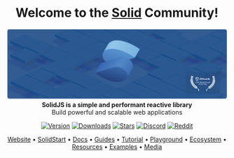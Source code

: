 <div align="center">

# Welcome to the [Solid](https://solidjs.com) Community!

[![Banner](/assets/banner-minimal.png)](https://solidjs.com)
**SolidJS is a simple and performant reactive library**  
Build powerful and scalable web applications

[![Version](https://img.shields.io/npm/v/solid-js.svg?style=for-the-badge&color=blue&logo=npm)](https://npmjs.com/package/solid-js)
[![Downloads](https://img.shields.io/npm/dm/solid-js.svg?style=for-the-badge&color=green&logo=npm)](https://npmjs.com/package/solid-js)
[![Stars](https://img.shields.io/github/stars/solidjs/solid?style=for-the-badge&color=yellow&logo=github)](https://github.com/solidjs/solid)
[![Discord](https://img.shields.io/discord/722131463138705510?label=join&style=for-the-badge&color=5865F2&logo=discord&logoColor=white)](https://discord.com/invite/solidjs)
[![Reddit](https://img.shields.io/reddit/subreddit-subscribers/solidjs?label=join&style=for-the-badge&color=FF4500&logo=reddit&logoColor=white)](https://reddit.com/r/solidjs)

[Website](https://solidjs.com) •
[SolidStart](https://start.solidjs.com) •
[Docs](https://docs.solidjs.com) •
[Guides](https://solidjs.com/guides/getting-started) •
[Tutorial](https://solidjs.com/tutorial/introduction_basics) •
[Playground](https://playground.solidjs.com) •
[Ecosystem](https://solidjs.com/ecosystem) •
[Resources](https://solidjs.com/resources) •
[Examples](https://solidjs.com/examples/counter) •
[Media](https://playground.solidjs.com/media)

</div>
